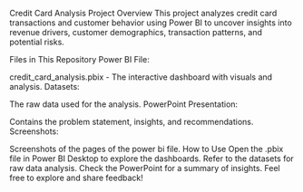 Credit Card Analysis Project
Overview
This project analyzes credit card transactions and customer behavior using Power BI to uncover insights into revenue drivers, customer demographics, transaction patterns, and potential risks.

Files in This Repository
Power BI File:

credit_card_analysis.pbix - The interactive dashboard with visuals and analysis.
Datasets:

The raw data used for the analysis.
PowerPoint Presentation:

Contains the problem statement, insights, and recommendations.
Screenshots:

Screenshots of the pages of the power bi file.
How to Use
Open the .pbix file in Power BI Desktop to explore the dashboards.
Refer to the datasets for raw data analysis.
Check the PowerPoint for a summary of insights.
Feel free to explore and share feedback!
